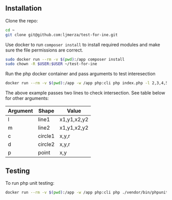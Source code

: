 ## Installation

Clone the repo:

```bash
cd ~
git clone git@github.com:ljmerza/test-for-ine.git
```

Use docker to run `composer install` to install required modules and make sure the file permissions are correct.

```bash
sudo docker run --rm -v $(pwd):/app composer install
sudo chown -R $USER:$USER ~/test-for-ine
```

Run the php docker container and pass arguments to test interesection

```bash
docker run --rm -v $(pwd):/app -w /app php:cli php index.php -l 2,3,4,5 -m 4,3,5,6
```

The above example passes two lines to check intersection. See table below for other arguments:

| Argument | Shape   | Value       |
|----------|---------|-------------|
| l        | line1   | x1,y1,x2,y2  |
| m        | line2   | x1,y1,x2,y2 |
| c        | circle1 | x,y,r       |
| d        | circle2 | x,y,r       |
| p        | point   | x,y         |


## Testing
To run php unit testing:

```bash
docker run --rm -v $(pwd):/app -w /app php:cli php ./vendor/bin/phpunit tests/
```

